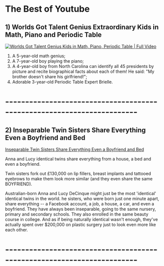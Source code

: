 # The Best of Youtube
## 1) Worlds Got Talent Genius Extraordinary Kids in Math, Piano and Periodic Table
[![Worlds Got Talent Genius Kids in Math, Piano, Periodic Table | Full Video](https://www.google.co.uk/imgres?imgurl=https%3A%2F%2Fi.ytimg.com%2Fvi%2FRbNox4BJwl0%2Fmaxresdefault.jpg&imgrefurl=https%3A%2F%2Fwww.youtube.com%2Fwatch%3Fv%3DRbNox4BJwl0&docid=0uQxdJS8UbMnnM&tbnid=oRx9OYkaTlkaZM%3A&vet=10ahUKEwjQ9aazrJvXAhUB2xoKHffEAN0QMwhJKAwwDA..i&w=1280&h=720&client=ubuntu&bih=951&biw=1855&q=click%20tube%20extraordinary%20kids&ved=0ahUKEwjQ9aazrJvXAhUB2xoKHffEAN0QMwhJKAwwDA&iact=mrc&uact=8)](https://www.youtube.com/watch?v=RbNox4BJwl0 "Worlds Got Talent Genius Kids in Math, Piano, Periodic Table | Full Video")

1) A 5-year-old math genius;
2) A 7-year-old boy playing the piano;
3) A 4-year-old boy from North Carolina can identify all 45 presidents by picture and recite biographical facts about each of them! He said: "My brother doesn't share his girlfriend!";
4) Adorable 3-year-old Periodic Table Expert Brielle.


# -----------------------------------------------------------------------

## 2) Inseparable Twin Sisters Share Everything Even a Boyfriend and Bed
[Inseparable Twin Sisters Share Everything Even a Boyfriend and Bed](https://www.youtube.com/watch?v=s_rCyqVqKlk "Inseparable Twin Sisters Share Everything Even a Boyfriend and Bed")

Anna and Lucy identical twins share everything from a house, a bed and even a boyfriend.

Twin sisters fork out £130,000 on lip fillers, breast implants and tattooed eyebrows to make them look more similar (and they even share the same BOYFRIEND).

Australian-born Anna and Lucy DeCinque might just be the most 'identical' identical twins in the world.
he sisters, who were born just one minute apart, share everything -- a Facebook account, a job, a house, a car, and even a boyfriend. They have always been inseparable, going to the same nursery, primary and secondary schools. They also enrolled in the same beauty course in college. And as if being naturally identical wasn't enough, they've actually spent over $200,000 on plastic surgery just to look even more like each other.


# -----------------------------------------------------------------------
